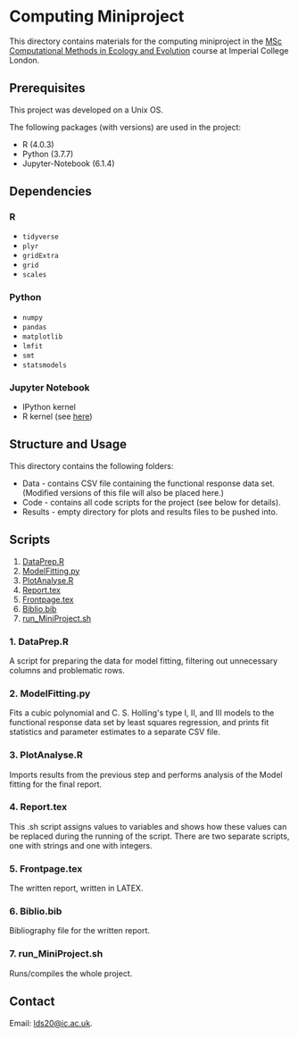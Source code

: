 # Computing Miniproject

This directory contains materials for the computing miniproject in the [MSc Computational Methods in Ecology and Evolution](https://www.imperial.ac.uk/study/pg/life-sciences/computational-methods-ecology-evolution/) course at Imperial College London.

## Prerequisites

This project was developed on a Unix OS.

The following packages (with versions) are used in the project:
* R (4.0.3)
* Python (3.7.7)
* Jupyter-Notebook (6.1.4)

## Dependencies

### R
* `tidyverse` 
* `plyr` 
* `gridExtra`
* `grid`
* `scales`

### Python
* `numpy`
* `pandas`  
* `matplotlib`
* `lmfit`
* `smt`
* `statsmodels`

### Jupyter Notebook
* IPython kernel
* R kernel (see [here](https://github.com/IRkernel/IRkernel))


## Structure and Usage

This directory contains the following folders:
* Data - contains CSV file containing the functional response data set. 
(Modified versions of this file will also be placed here.)
* Code - contains all code scripts for the project (see below for details).
* Results - empty directory for plots and results files to be pushed into.

## Scripts
1. [DataPrep.R](https://github.com/ldswaby/CMEECourseWork/blob/master/MiniProject/Code/DataPrep.R)
2. [ModelFitting.py](https://github.com/ldswaby/CMEECourseWork/blob/master/MiniProject/Code/ModelFitting.py)
3. [PlotAnalyse.R](https://github.com/ldswaby/CMEECourseWork/blob/master/MiniProject/Code/PlotAnalyse.R)
4. [Report.tex](https://github.com/ldswaby/CMEECourseWork/blob/master/MiniProject/Code/Report.tex)
5. [Frontpage.tex](https://github.com/ldswaby/CMEECourseWork/blob/master/MiniProject/Code/Frontpage.tex)
6. [Biblio.bib](https://github.com/ldswaby/CMEECourseWork/blob/master/MiniProject/Code/Biblio.bib)
7. [run_MiniProject.sh](https://github.com/ldswaby/CMEECourseWork/blob/master/MiniProject/Code/run_MiniProject.sh)

### 1. DataPrep.R

A script for preparing the data for model fitting, filtering out unnecessary columns and problematic rows.

### 2. ModelFitting.py

Fits a cubic polynomial and C. S. Holling's type I, II, and III models to the functional response data set by least squares regression,
and prints fit statistics and parameter estimates to a separate CSV file.

### 3. PlotAnalyse.R

Imports results from the previous step and performs analysis of the Model fitting for the final report.

### 4. Report.tex

This .sh script assigns values to variables and shows how these values can be replaced during the running of the script. There are two separate scripts, one with strings and one with integers.

### 5. Frontpage.tex

The written report, written in LATEX.

### 6. Biblio.bib

Bibliography file for the written report.

### 7. run_MiniProject.sh

Runs/compiles the whole project. 

## Contact

Email: <lds20@ic.ac.uk>.